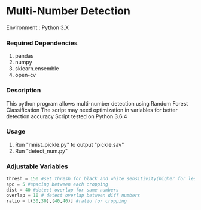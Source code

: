 # Multi-Number Detection

Environment : Python 3.X

### Required Dependencies
1. pandas
2. numpy
3. sklearn.ensemble
4. open-cv

### Description
This python program allows multi-number detection using Random Forest Classification
The script may need optimization in variables for better detection accuracy
Script tested on Python 3.6.4

### Usage
1. Run "mnist_pickle.py" to output "pickle.sav"
2. Run "detect_num.py"

### Adjustable Variables
```python
thresh = 150 #set thresh for black and white sensitivity(higher for less sensitivity)
spc = 5 #spacing between each cropping
dist = 40 #detect overlap for same numbers
overlap = 10 # detect overlap between diff numbers
ratio = [(30,30),(40,40)] #ratio for cropping
```
